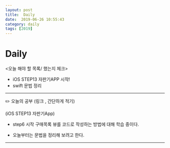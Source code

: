 ```yaml
---
layout: post
title:  Daily
date:  2019-06-26 10:55:43
category: daily
tags: [2019]
---
```


# Daily

<오늘 해야 할 목록/ 했는지 체크>

- iOS STEP13 자판기APP 시작!
- swift 문법 정리

------

✏️ 오늘의 공부 (링크 , 간단하게 적기)

(iOS STEP13 자판기App)

- step6 시작 
구매목록 뷰를 코드로 작성하는 방법에 대해 학습 중이다.

- 오늘부터는 문법을 정리해 보려고 한다.

------
